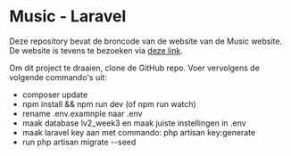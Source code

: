 # Music - Laravel
Deze repository bevat de broncode van de website van de Music website. De website is tevens te bezoeken via [deze link](https://richardswinkels.nl/projects/music/).

Om dit project te draaien, clone de GitHub repo. 
Voer vervolgens de volgende commando's uit: 
<ul>
    <li>composer update</li>
    <li>npm install && npm run dev (of npm run watch)</li>
    <li>rename .env.examnple naar .env</li>
    <li>maak database lv2_week3 en maak juiste instellingen in .env</li>
    <li>maak laravel key aan met commando: php artisan key:generate</li>
    <li>run php artisan migrate --seed</li>
</ul>

